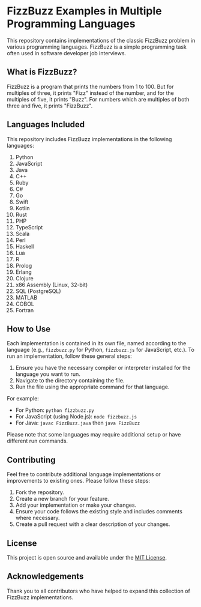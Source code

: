# FizzBuzz Examples in Multiple Programming Languages

This repository contains implementations of the classic FizzBuzz problem in various programming languages. FizzBuzz is a simple programming task often used in software developer job interviews.

## What is FizzBuzz?

FizzBuzz is a program that prints the numbers from 1 to 100. But for multiples of three, it prints "Fizz" instead of the number, and for the multiples of five, it prints "Buzz". For numbers which are multiples of both three and five, it prints "FizzBuzz".

## Languages Included

This repository includes FizzBuzz implementations in the following languages:

1. Python
2. JavaScript
3. Java
4. C++
5. Ruby
6. C#
7. Go
8. Swift
9. Kotlin
10. Rust
11. PHP
12. TypeScript
13. Scala
14. Perl
15. Haskell
16. Lua
17. R
18. Prolog
19. Erlang
20. Clojure
21. x86 Assembly (Linux, 32-bit)
22. SQL (PostgreSQL)
23. MATLAB
24. COBOL
25. Fortran

## How to Use

Each implementation is contained in its own file, named according to the language (e.g., `fizzbuzz.py` for Python, `fizzbuzz.js` for JavaScript, etc.). To run an implementation, follow these general steps:

1. Ensure you have the necessary compiler or interpreter installed for the language you want to run.
2. Navigate to the directory containing the file.
3. Run the file using the appropriate command for that language.

For example:

- For Python: `python fizzbuzz.py`
- For JavaScript (using Node.js): `node fizzbuzz.js`
- For Java: `javac FizzBuzz.java` then `java FizzBuzz`

Please note that some languages may require additional setup or have different run commands.

## Contributing

Feel free to contribute additional language implementations or improvements to existing ones. Please follow these steps:

1. Fork the repository.
2. Create a new branch for your feature.
3. Add your implementation or make your changes.
4. Ensure your code follows the existing style and includes comments where necessary.
5. Create a pull request with a clear description of your changes.

## License

This project is open source and available under the [MIT License](LICENSE).

## Acknowledgements

Thank you to all contributors who have helped to expand this collection of FizzBuzz implementations.
